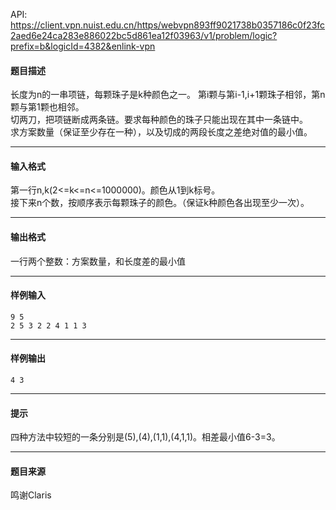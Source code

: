 API: https://client.vpn.nuist.edu.cn/https/webvpn893ff9021738b0357186c0f23fc2aed6e24ca283e886022bc5d861ea12f03963/v1/problem/logic?prefix=b&logicId=4382&enlink-vpn

#### 题目描述

长度为n的一串项链，每颗珠子是k种颜色之一。 第i颗与第i-1,i+1颗珠子相邻，第n颗与第1颗也相邻。  
切两刀，把项链断成两条链。要求每种颜色的珠子只能出现在其中一条链中。  
求方案数量（保证至少存在一种），以及切成的两段长度之差绝对值的最小值。

---

#### 输入格式

第一行n,k(2<=k<=n<=1000000)。颜色从1到k标号。  
接下来n个数，按顺序表示每颗珠子的颜色。（保证k种颜色各出现至少一次）。

---

#### 输出格式

一行两个整数：方案数量，和长度差的最小值

---

#### 样例输入
```
9 5
2 5 3 2 2 4 1 1 3
```

---

#### 样例输出
```
4 3
```

---

#### 提示

四种方法中较短的一条分别是(5),(4),(1,1),(4,1,1)。相差最小值6-3=3。

---

#### 题目来源

鸣谢Claris